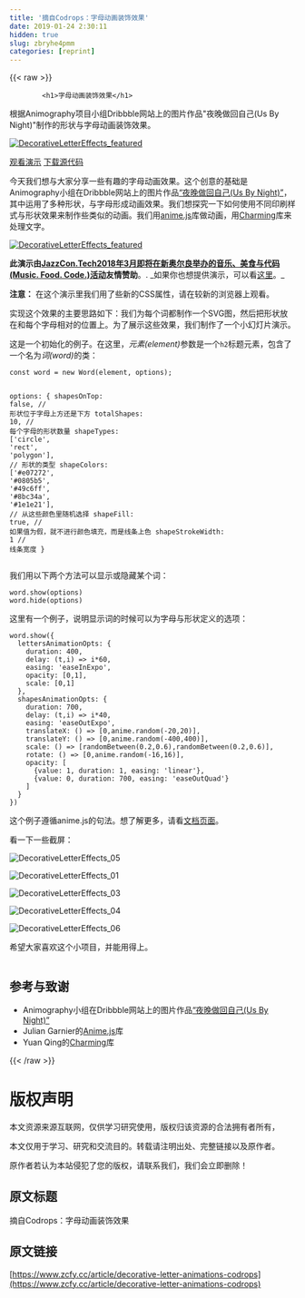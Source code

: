 ```yaml
---
title: '摘自Codrops：字母动画装饰效果' 
date: 2019-01-24 2:30:11
hidden: true
slug: zbryhe4pmm
categories: [reprint]
---
```


{{< raw >}}

            <h1>字母动画装饰效果</h1>
<p>根据Animography项目小组Dribbble网站上的图片作品"夜晚做回自己(Us By Night)"制作的形状与字母动画装饰效果。</p>
<p><a href="https://tympanus.net/Development/DecorativeLetterAnimations/" title="字母动画效果演示Decorative Letter Animations Demo"><img src="https://codropspz-tympanus.netdna-ssl.com/codrops/wp-content/uploads/2018/01/DecorativeLetterEffects_featured.jpg" alt="DecorativeLetterEffects_featured"></a></p>
<p><a href="https://tympanus.net/Development/DecorativeLetterAnimations/">观看演示</a> <a href="https://tympanus.net/Development/DecorativeLetterAnimations/DecorativeLetterAnimations.zip">下载源代码</a></p>
<p>今天我们想与大家分享一些有趣的字母动画效果。这个创意的基础是Animography小组在Dribbble网站上的图片作品<a href="https://dribbble.com/shots/3932905-Us-By-Night">“夜晚做回自己(Us By Night)”</a>，其中运用了多种形状，与字母形成动画效果。我们想探究一下如何使用不同印刷样式与形状效果来制作些类似的动画。我们用<a href="http://animejs.com/">anime.js</a>库做动画，用<a href="https://github.com/yuanqing/charming">Charming</a>库来处理文字。</p>
<p><a href="http://tympanus.net/Development/DecorativeLetterAnimations/"><img src="https://codropspz-tympanus.netdna-ssl.com/codrops/wp-content/uploads/2018/01/DecorativeLetterEffects_featured.jpg" alt="DecorativeLetterEffects_featured"></a></p>
<p><strong>此演示由<a href="http://go.thoughtleaders.io/JazzConCodrops090118">JazzCon.Tech2018年3月即将在新奥尔良举办的音乐、美食与代码(Music. Food. Code.)活动</a>友情赞助</strong>。. _如果你也想提供演示，可以看<a href="https://tympanus.net/codrops/advertise/#advertise_demo">这里</a>。_</p>
<p><strong>注意：</strong> 在这个演示里我们用了些新的CSS属性，请在较新的浏览器上观看。</p>
<p>实现这个效果的主要思路如下：我们为每个词都制作一个SVG图，然后把形状放在和每个字母相对的位置上。为了展示这些效果，我们制作了一个小幻灯片演示。</p>
<p>这是一个初始化的例子。在这里，<em>元素(element)</em>参数是一个<code>h2</code>标题元素，包含了一个名为<em>词(word)</em>的类：</p>
<pre><code class="hljs gradle">const word = <span class="hljs-keyword">new</span> Word(element, <span class="hljs-keyword">options</span>);

<span class="hljs-keyword">options</span>: {
  shapesOnTop: <span class="hljs-keyword">false</span>, <span class="hljs-comment">// 形状位于字母上方还是下方</span>
  totalShapes: <span class="hljs-number">10</span>, <span class="hljs-comment">// 每个字母的形状数量</span>
  shapeTypes: [<span class="hljs-string">'circle'</span>, <span class="hljs-string">'rect'</span>, <span class="hljs-string">'polygon'</span>], <span class="hljs-comment">// 形状的类型</span>
  shapeColors: [<span class="hljs-string">'#e07272'</span>, <span class="hljs-string">'#0805b5'</span>, <span class="hljs-string">'#49c6ff'</span>, <span class="hljs-string">'#8bc34a'</span>, <span class="hljs-string">'#1e1e21'</span>], <span class="hljs-comment">// 从这些颜色里随机选择</span>
  shapeFill: <span class="hljs-keyword">true</span>, <span class="hljs-comment">// 如果值为假，就不进行颜色填充，而是线条上色</span>
  shapeStrokeWidth: <span class="hljs-number">1</span> <span class="hljs-comment">// 线条宽度</span>
}
</code></pre><p>我们用以下两个方法可以显示或隐藏某个词： </p>
<pre><code class="hljs vim">word.show(<span class="hljs-keyword">options</span>)
word.<span class="hljs-keyword">hide</span>(<span class="hljs-keyword">options</span>)
</code></pre><p>这里有一个例子，说明显示词的时候可以为字母与形状定义的选项：</p>
<pre><code class="hljs css"><span class="hljs-selector-tag">word</span><span class="hljs-selector-class">.show</span>({
  <span class="hljs-attribute">lettersAnimationOpts</span>: {
    duration: <span class="hljs-number">400</span>,
    delay: (t,i) =&gt; i*<span class="hljs-number">60</span>,
    easing: <span class="hljs-string">'easeInExpo'</span>,
    opacity: [<span class="hljs-number">0</span>,<span class="hljs-number">1</span>],
    scale: [<span class="hljs-number">0</span>,<span class="hljs-number">1</span>]
  },
  <span class="hljs-selector-tag">shapesAnimationOpts</span>: {
    <span class="hljs-attribute">duration</span>: <span class="hljs-number">700</span>,
    delay: (t,i) =&gt; i*<span class="hljs-number">40</span>,
    easing: <span class="hljs-string">'easeOutExpo'</span>,
    translateX: () =&gt; [<span class="hljs-number">0</span>,anime.<span class="hljs-built_in">random</span>(-20,20)],
    translateY: () =&gt; [<span class="hljs-number">0</span>,anime.<span class="hljs-built_in">random</span>(-400,400)],
    scale: () =&gt; [<span class="hljs-built_in">randomBetween</span>(0.2,0.6),<span class="hljs-built_in">randomBetween</span>(0.2,0.6)],  
    rotate: () =&gt; [<span class="hljs-number">0</span>,anime.<span class="hljs-built_in">random</span>(-16,16)],
    opacity: [
      {value: <span class="hljs-number">1</span>, duration: <span class="hljs-number">1</span>, easing: <span class="hljs-string">'linear'</span>}, 
      {<span class="hljs-attribute">value</span>: <span class="hljs-number">0</span>, duration: <span class="hljs-number">700</span>, easing: <span class="hljs-string">'easeOutQuad'</span>}
    ]
  }
})
</code></pre><p>这个例子遵循anime.js的句法。想了解更多，请看<a href="http://animejs.com/documentation/">文档页面</a>。</p>
<p>看一下一些截屏：</p>
<p><img src="https://codropspz-tympanus.netdna-ssl.com/codrops/wp-content/uploads/2018/01/DecorativeLetterEffects_05.png" alt="DecorativeLetterEffects_05"></p>
<p><img src="https://codropspz-tympanus.netdna-ssl.com/codrops/wp-content/uploads/2018/01/DecorativeLetterEffects_01.png" alt="DecorativeLetterEffects_01"></p>
<p><img src="https://codropspz-tympanus.netdna-ssl.com/codrops/wp-content/uploads/2018/01/DecorativeLetterEffects_03.png" alt="DecorativeLetterEffects_03"></p>
<p><img src="https://codropspz-tympanus.netdna-ssl.com/codrops/wp-content/uploads/2018/01/DecorativeLetterEffects_04.png" alt="DecorativeLetterEffects_04"></p>
<p><img src="https://codropspz-tympanus.netdna-ssl.com/codrops/wp-content/uploads/2018/01/DecorativeLetterEffects_06.png" alt="DecorativeLetterEffects_06"></p>
<p>希望大家喜欢这个小项目，并能用得上。</p>
<p><img src="https://codropspz-tympanus.netdna-ssl.com/codrops/wp-content/themes/codropstheme03/images/advertisement.jpg" alt=""></p>
<h2>参考与致谢</h2>
<ul>
<li>Animography小组在Dribbble网站上的图片作品<a href="https://dribbble.com/shots/3932905-Us-By-Night">“夜晚做回自己(Us By Night)”</a></li>
<li>Julian Garnier的<a href="http://animejs.com/">Anime.js</a>库</li>
<li>Yuan Qing的<a href="https://github.com/yuanqing/charming">Charming</a>库</li>
</ul>

          
{{< /raw >}}

# 版权声明
本文资源来源互联网，仅供学习研究使用，版权归该资源的合法拥有者所有，

本文仅用于学习、研究和交流目的。转载请注明出处、完整链接以及原作者。

原作者若认为本站侵犯了您的版权，请联系我们，我们会立即删除！

## 原文标题
摘自Codrops：字母动画装饰效果

## 原文链接
[https://www.zcfy.cc/article/decorative-letter-animations-codrops](https://www.zcfy.cc/article/decorative-letter-animations-codrops)

